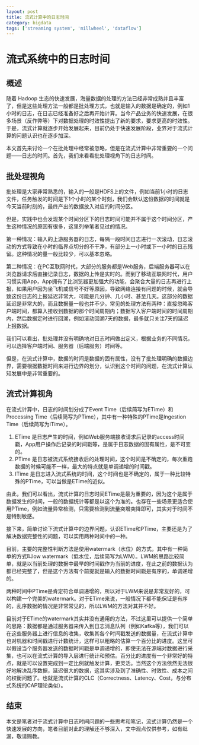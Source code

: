 ```yaml
---
layout: post
title: 流式计算中的日志时间
category: bigdata
tags: ['streaming system', 'millwheel', 'dataflow']
---
```


# 流式系统中的日志时间

## 概述

随着 Hadoop 生态的快速发展，海量数据的处理的方法已经非常成熟并且丰富了，但是这些处理方法一般都是批处理方式，也就是输入的数据是确定的，例如1小时的日志，在日志已经准备好之后再开始计算。当今产品业务的快速发展，在很多场景（反作弊等）下对数据处理的时效性提出了新的要求，要求更高的时效性。于是，流式计算就逐步开始发展起来，目前仍处于快速发展阶段，业界对于流式计算的问题认识也在逐步加深。

本文首先来讨论一个在批处理中经常被忽略，但是在流式计算中非常重要的一个问题——日志的时间。首先，我们来看看批处理视角下的日志时间。

## 批处理视角

批处理是大家非常熟悉的，输入的一般是HDFS上的文件，例如当前1小时的日志文件，任务触发的时间是下1个小时的某个时刻，我们会默认这份数据的时间就是今天当前时刻的，最终产出的数据放入对应的时间分区。

但是，实践中也会发现某个时间分区下的日志时间可能并不属于这个时间分区，产生这种情况的原因有很多，这里列举笔者见过的情况。

第一种情况：输入的上游服务器的日志，每隔一段时间日志进行一次滚动，日志滚动的方式导致在小时的临界点切分的不干净，有部分上一小时或下一小时的日志残留。这种情况的量一般比较少，可以基本忽略。

第二种情况：在PC互联网时代，大部分的服务都是Web服务，后端服务器可以在浏览器请求后直接记录日志，数据的上传是实时的。而到了移动互联网时代，用户习惯实用App，App拥有了比浏览器更加强大的功能，会聚合大量的日志再进行上报，如果用户因为坐飞机或信号不好等原因，导致网络连接有问题的时候，就会导致这份日志的上报延迟非常大，可能是几分钟、几小时、甚至几天。这部分的数据延迟是非常大的，而且数据量一般也并不少。常见的处理方法有两种：直接忽略客户端时间，都算入接收到数据的那个时间周期内；数据写入客户端时间的时间周期内，然后数据定时进行回溯，例如滚动回溯7天的数据，最多就只关注7天的延迟上报数据。

我们可以看出，批处理并没有明确地对日志时间做出定义，根据业务的不同情况，可以选择客户端时间、服务器（后端服务）时间等。

但是，在流式计算中，数据的时间是数据的固有属性，没有了批处理明确的数据边界，需要根据数据时间来进行边界的划分，认识到这个时间的问题，在流式计算认知发展中是非常重要的。

## 流式计算视角

在流式计算中，日志的时间划分成了Event Time（后续简写为ETime）和Processing Time（后续简写为PTime），其中有一种特殊的PTime是Ingestion Time（后续简写为ITime）。

1. ETime 是日志产生的时间，例如Web服务端接收请求后记录的access时间戳，App用户操作后记录的时间戳等，是属于日志数据的固有属性，是不可变的。
2. PTime 是日志被流式系统接收后的处理时间，这个时间是不确定的，每次重跑数据的时候可能不一样，最大的特点就是单调递增的时间戳。
3. ITime 是日志进入流式系统的时间，这个时间也是不确定的，属于一种比较特殊的PTime，可以当做是ETime的近似。

由此，我们可以看出，流式计算的日志时间ETime是最为重要的，因为这个是属于数据发生的时间，一般的数据统计等都是以这个为准的。也存在一些场景更适合使用PTime，例如流量异常检测，只需要检测到流量突增突降即可，其实对于时间不是特别敏感。

接下来，简单讨论下流式计算中的边界问题，认识ETime和PTime，主要还是为了解决数据完整性的问题，可以实用两种时间中的一种。

目前，主要的完整性判断方法是使用watermark（水位）的方式，其中有一种简单的方式叫low watermark（低水位，后续简写为LWM）。LWM的思路比较简单，就是以当前处理的数据中最早的时间戳作为当前的进度，在此之前的数据认为都已经完整了，但是这个方法有个前提就是输入的数据时间戳是有序的，单调递增的。

两种时间中PTime是肯定符合单调递增的，所以对于LWM来说是非常友好的，可以构建一个完美的watermark。对于ETime来说，一般情况下都不能保证是有序的，乱序数据的情况是非常常见的，所以LWM的方法对其并不好。

目前对于ETime的watermark其实并没有通用的方法，不过这里可以提供一个简单的思路：数据都是通过服务器来传入到日志消息队列（例如Kafka等），我们可以在这些服务器上进行信息的收集，收集其各个时间戳发送的数据量，在流式计算中也对机器和时间戳进行计数统计，这样可以粗略的估算一个百分比的进度。这里可以假设当个服务器发送的数据时间戳是单调递增的，即使无法在源端对数据进行采集，也可以在流式计算的导入层进行统计和预估。百分比的进度有一个非常好的特点，就是可以设置完成到一定比例就触发计算，更灵活。当然这个方法依然无法很好地解决乱序数据，延迟很大的数据，这其实涉及到了准确性、时效性、成本之间的权衡问题了。也就是流式计算的CLC（Correctness、Latency、Cost，与分布式系统的CAP理论类似）。

## 结束

本文是笔者对于流式计算中日志时间问题的一些思考和笔记，流式计算仍然是一个快速发展的方向，笔者目前对此的理解还不够深入，文中观点仅供参考，如有纰漏，敬请赐教。